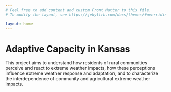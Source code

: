 ```yaml
---
# Feel free to add content and custom Front Matter to this file.
# To modify the layout, see https://jekyllrb.com/docs/themes/#overriding-theme-defaults

layout: home
---
```


 # Adaptive Capacity in Kansas

  This project aims to understand how residents of rural communities perceive and react to extreme weather impacts, how these perceptions influence extreme weather response and adaptation, and to characterize the interdependence of community and agricultural extreme weather impacts.

